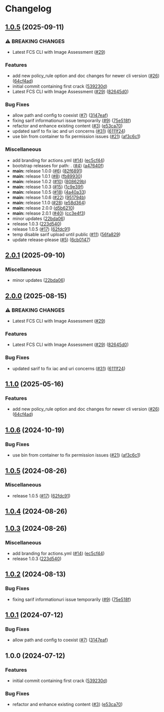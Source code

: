 # Changelog

## [1.0.5](https://github.com/kyle9021/fcs-action/compare/v2.0.1...v1.0.5) (2025-09-11)


### ⚠ BREAKING CHANGES

* Latest FCS CLI with Image Assessment ([#29](https://github.com/kyle9021/fcs-action/issues/29))

### Features

* add new policy_rule option and doc changes for newer cli version ([#26](https://github.com/kyle9021/fcs-action/issues/26)) ([64cf4ad](https://github.com/kyle9021/fcs-action/commit/64cf4ad954614cf7b674ef51ac9dcdc215c4aea9))
* initial commit containing first crack ([539230d](https://github.com/kyle9021/fcs-action/commit/539230d91b06ce1776d225d7b6e8dc50cc9b64f5))
* Latest FCS CLI with Image Assessment ([#29](https://github.com/kyle9021/fcs-action/issues/29)) ([82645d0](https://github.com/kyle9021/fcs-action/commit/82645d07dbb863638742b5991c2a47570bc810a8))


### Bug Fixes

* allow path and config to coexist ([#7](https://github.com/kyle9021/fcs-action/issues/7)) ([3147eaf](https://github.com/kyle9021/fcs-action/commit/3147eaf8c8953f4521d677d9fddcabcbdfa42b02))
* fixing sarif informationuri issue temporarily ([#9](https://github.com/kyle9021/fcs-action/issues/9)) ([75e518f](https://github.com/kyle9021/fcs-action/commit/75e518ff7374d8eab95908b0a3811ac28806d049))
* refactor and enhance existing content ([#3](https://github.com/kyle9021/fcs-action/issues/3)) ([e53ca70](https://github.com/kyle9021/fcs-action/commit/e53ca7084358ffdb4f5e2e676b0aa82dcc364cf7))
* updated sarif to fix iac and uri concerns ([#31](https://github.com/kyle9021/fcs-action/issues/31)) ([6111f24](https://github.com/kyle9021/fcs-action/commit/6111f24173e6b06347c7551a6394665eade88dd5))
* use bin from container to fix permission issues ([#21](https://github.com/kyle9021/fcs-action/issues/21)) ([af3c6c1](https://github.com/kyle9021/fcs-action/commit/af3c6c1521fe352c1289cdced46211d9be5eee89))


### Miscellaneous

* add branding for actions.yml ([#14](https://github.com/kyle9021/fcs-action/issues/14)) ([ec5cf44](https://github.com/kyle9021/fcs-action/commit/ec5cf444a9e495d9b3637b93272bbeb424685574))
* bootstrap releases for path: . ([#4](https://github.com/kyle9021/fcs-action/issues/4)) ([a47640f](https://github.com/kyle9021/fcs-action/commit/a47640ffdd8b5a92c0df14e9572ed01771d22598))
* **main:** release 1.0.0 ([#6](https://github.com/kyle9021/fcs-action/issues/6)) ([82f6891](https://github.com/kyle9021/fcs-action/commit/82f6891460780f15f334ae7c9cc21707f13161df))
* **main:** release 1.0.1 ([#8](https://github.com/kyle9021/fcs-action/issues/8)) ([fb89930](https://github.com/kyle9021/fcs-action/commit/fb8993062f83a53b482930920e6c496008b75fdc))
* **main:** release 1.0.2 ([#10](https://github.com/kyle9021/fcs-action/issues/10)) ([808629b](https://github.com/kyle9021/fcs-action/commit/808629b6635a4f7138152b1046f9d707beef4e12))
* **main:** release 1.0.3 ([#15](https://github.com/kyle9021/fcs-action/issues/15)) ([1c9e39f](https://github.com/kyle9021/fcs-action/commit/1c9e39fb4eb209b878147e3200fe993eb412fff8))
* **main:** release 1.0.5 ([#18](https://github.com/kyle9021/fcs-action/issues/18)) ([4a40a33](https://github.com/kyle9021/fcs-action/commit/4a40a330629b2a7b4b5a4dcf1acfeddb26b42953))
* **main:** release 1.0.6 ([#22](https://github.com/kyle9021/fcs-action/issues/22)) ([951794b](https://github.com/kyle9021/fcs-action/commit/951794b9a397c3130ffcd6f37a69977c7d31db5a))
* **main:** release 1.1.0 ([#28](https://github.com/kyle9021/fcs-action/issues/28)) ([e58d364](https://github.com/kyle9021/fcs-action/commit/e58d364629a2cbbd7ae598c9bf5f98eac118cd54))
* **main:** release 2.0.0 ([d5b6210](https://github.com/kyle9021/fcs-action/commit/d5b6210b35b5ff521f6309bff61237172bbf08c6))
* **main:** release 2.0.1 ([#40](https://github.com/kyle9021/fcs-action/issues/40)) ([cc3e4f3](https://github.com/kyle9021/fcs-action/commit/cc3e4f351a3aa348ca4fd75d687f84d5a0853f7c))
* minor updates ([22bda06](https://github.com/kyle9021/fcs-action/commit/22bda06ea32681c6896a9ad30ec776193411feac))
* release 1.0.3 ([223d540](https://github.com/kyle9021/fcs-action/commit/223d540d93b96cba622c4fbb3d55743f7b1d4ead))
* release 1.0.5 ([#17](https://github.com/kyle9021/fcs-action/issues/17)) ([62fdc91](https://github.com/kyle9021/fcs-action/commit/62fdc91bfb6a3291b338ffbe7a7aba4ca6793002))
* temp disable sarif upload until public ([#11](https://github.com/kyle9021/fcs-action/issues/11)) ([56fa829](https://github.com/kyle9021/fcs-action/commit/56fa82942889402c42ca8526dd1848b8a59be125))
* update release-please ([#5](https://github.com/kyle9021/fcs-action/issues/5)) ([6cb0147](https://github.com/kyle9021/fcs-action/commit/6cb0147aeb38ae84b87d2bb3e28640cf323f610e))

## [2.0.1](https://github.com/CrowdStrike/fcs-action/compare/v2.0.0...v2.0.1) (2025-09-10)


### Miscellaneous

* minor updates ([22bda06](https://github.com/CrowdStrike/fcs-action/commit/22bda06ea32681c6896a9ad30ec776193411feac))

## [2.0.0](https://github.com/CrowdStrike/fcs-action/compare/v1.1.0...v2.0.0) (2025-08-15)


### ⚠ BREAKING CHANGES

* Latest FCS CLI with Image Assessment ([#29](https://github.com/CrowdStrike/fcs-action/issues/29))

### Features

* Latest FCS CLI with Image Assessment ([#29](https://github.com/CrowdStrike/fcs-action/issues/29)) ([82645d0](https://github.com/CrowdStrike/fcs-action/commit/82645d07dbb863638742b5991c2a47570bc810a8))


### Bug Fixes

* updated sarif to fix iac and uri concerns ([#31](https://github.com/CrowdStrike/fcs-action/issues/31)) ([6111f24](https://github.com/CrowdStrike/fcs-action/commit/6111f24173e6b06347c7551a6394665eade88dd5))

## [1.1.0](https://github.com/CrowdStrike/fcs-action/compare/v1.0.6...v1.1.0) (2025-05-16)


### Features

* add new policy_rule option and doc changes for newer cli version ([#26](https://github.com/CrowdStrike/fcs-action/issues/26)) ([64cf4ad](https://github.com/CrowdStrike/fcs-action/commit/64cf4ad954614cf7b674ef51ac9dcdc215c4aea9))

## [1.0.6](https://github.com/crowdstrike/fcs-action/compare/v1.0.5...v1.0.6) (2024-10-19)


### Bug Fixes

* use bin from container to fix permission issues ([#21](https://github.com/crowdstrike/fcs-action/issues/21)) ([af3c6c1](https://github.com/crowdstrike/fcs-action/commit/af3c6c1521fe352c1289cdced46211d9be5eee89))

## [1.0.5](https://github.com/crowdstrike/fcs-action/compare/v1.0.4...v1.0.5) (2024-08-26)


### Miscellaneous

* release 1.0.5 ([#17](https://github.com/crowdstrike/fcs-action/issues/17)) ([62fdc91](https://github.com/crowdstrike/fcs-action/commit/62fdc91bfb6a3291b338ffbe7a7aba4ca6793002))

## [1.0.4](https://github.com/crowdstrike/fcs-action/compare/v1.0.3...v1.0.4) (2024-08-26)

## [1.0.3](https://github.com/crowdstrike/fcs-action/compare/v1.0.2...v1.0.3) (2024-08-26)


### Miscellaneous

* add branding for actions.yml ([#14](https://github.com/crowdstrike/fcs-action/issues/14)) ([ec5cf44](https://github.com/crowdstrike/fcs-action/commit/ec5cf444a9e495d9b3637b93272bbeb424685574))
* release 1.0.3 ([223d540](https://github.com/crowdstrike/fcs-action/commit/223d540d93b96cba622c4fbb3d55743f7b1d4ead))

## [1.0.2](https://github.com/CrowdStrike/fcs-action/compare/v1.0.1...v1.0.2) (2024-08-13)


### Bug Fixes

* fixing sarif informationuri issue temporarily ([#9](https://github.com/CrowdStrike/fcs-action/issues/9)) ([75e518f](https://github.com/CrowdStrike/fcs-action/commit/75e518ff7374d8eab95908b0a3811ac28806d049))

## [1.0.1](https://github.com/crowdstrike/fcs-action/compare/v1.0.0...v1.0.1) (2024-07-12)


### Bug Fixes

* allow path and config to coexist ([#7](https://github.com/crowdstrike/fcs-action/issues/7)) ([3147eaf](https://github.com/crowdstrike/fcs-action/commit/3147eaf8c8953f4521d677d9fddcabcbdfa42b02))

## 1.0.0 (2024-07-12)


### Features

* initial commit containing first crack ([539230d](https://github.com/CrowdStrike/fcs-action/commit/539230d91b06ce1776d225d7b6e8dc50cc9b64f5))


### Bug Fixes

* refactor and enhance existing content ([#3](https://github.com/CrowdStrike/fcs-action/issues/3)) ([e53ca70](https://github.com/CrowdStrike/fcs-action/commit/e53ca7084358ffdb4f5e2e676b0aa82dcc364cf7))
